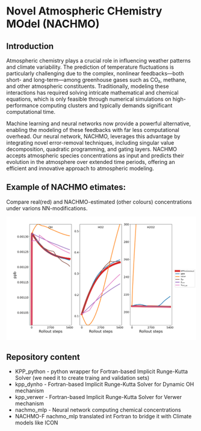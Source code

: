 # Novel Atmospheric CHemistry MOdel (NACHMO)

## Introduction
Atmospheric chemistry plays a crucial role in influencing weather patterns and climate variability. The prediction of temperature fluctuations is particularly challenging due to the complex, nonlinear feedbacks—both short- and long-term—among greenhouse gases such as CO₂, methane, and other atmospheric constituents. Traditionally, modeling these interactions has required solving intricate mathematical and chemical equations, which is only feasible through numerical simulations on high-performance computing clusters and typically demands significant computational time.

Machine learning and neural networks now provide a powerful alternative, enabling the modeling of these feedbacks with far less computational overhead. Our neural network, NACHMO, leverages this advantage by integrating novel error-removal techniques, including singular value decomposition, quadratic programming, and gating layers. NACHMO accepts atmospheric species concentrations as input and predicts their evolution in the atmosphere over extended time periods, offering an efficient and innovative approach to atmospheric modeling.


## Example of NACHMO etimates:
Compare real(red) and NACHMO-estimated (other colours) concentrations under varions NN-modifications.


![Sample Output](https://github.com/Vlasenko2006/NACHMO/blob/main/Example_of_concentration_setimates.png)

## Repository content

 - KPP_python - python wrapper for Fortran-based Implicit Runge-Kutta Solver (we need it to create traing and validation sets)
 - kpp_dynho - Fortran-based Implicit Runge-Kutta Solver for Dynamic OH mechanism
 - kpp_verwer - Fortran-based Implicit Runge-Kutta Solver for Verwer mechanism
 - nachmo_mlp - Neural network computing chemical concentrations
 - NACHMO-F nachmo_mlp translated int Fortran to bridge it with Climate models like ICON
